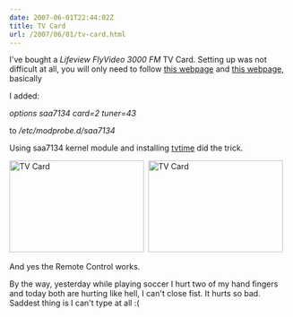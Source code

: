 ```yaml
---
date: 2007-06-01T22:44:02Z
title: TV Card
url: /2007/06/01/tv-card.html
---
```


<p>I've bought a <em>Lifeview FlyVideo 3000 FM</em> TV Card. Setting up was not difficult at all, you will only need to follow <a href="http://www.linuxtv.org/v4lwiki/index.php/Generic_SAA7134_Card_Installation">this webpage</a> and <a href="http://gentoo-wiki.com/HARDWARE_saa7134">this webpage</a>, basically</p>
<p>I added:</p>
<p><em>options saa7134 card=2 tuner=43</em></p>
<p>to <em>/etc/modprobe.d/saa7134</em></p></p>
<p>Using saa7134 kernel module and installing <a href="http://tvtime.sourceforge.net/">tvtime</a> did the trick.</p>
<p><a href="http://www.flickr.com/photos/mariocarrion/525756378/" title="Photo Sharing"><img src="http://farm2.static.flickr.com/1121/525756378_313238627e_m.jpg" width="240" height="164" alt="TV Card" /></a>&nbsp;&nbsp;<a href="http://www.flickr.com/photos/mariocarrion/525756372/" title="Photo Sharing"><img src="http://farm2.static.flickr.com/1101/525756372_5de38c5f7c_m.jpg" width="240" height="164" alt="TV Card" /></a></p>
<p>And yes the Remote Control works.</p>
<p>By the way, yesterday while playing soccer I hurt two of my hand fingers and today both are hurting like hell, I can't close fist. It hurts so bad. Saddest thing is I can't type at all :(</p>
